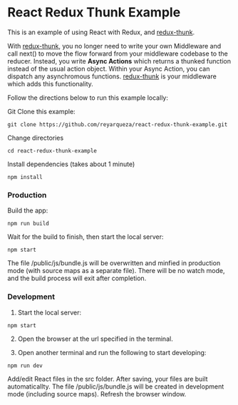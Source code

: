 # React Redux Thunk Example

This is an example of using React with Redux, and
[redux-thunk](https://github.com/reduxjs/redux-thunk).

With [redux-thunk](https://github.com/reduxjs/redux-thunk), you no longer need to write your own
Middleware and call next() to move the flow forward from your middleware codebase to the reducer.
Instead, you write **Async Actions** which returns a thunked function instead of the usual action
object. Within your Async Action, you can dispatch any asynchromous functions.
[redux-thunk](https://github.com/reduxjs/redux-thunk) is your middleware which adds this
functionality.

Follow the directions below to run this example locally:

Git Clone this example:

```
git clone https://github.com/reyarqueza/react-redux-thunk-example.git
```

Change directories

```
cd react-redux-thunk-example
```

Install dependencies (takes about 1 minute)

```
npm install
```

### Production

Build the app:

```
npm run build
```

Wait for the build to finish, then start the local server:

```
npm start
```

The file /public/js/bundle.js will be overwritten and minfied in production mode (with source maps
as a separate file). There will be no watch mode, and the build process will exit after completion.

### Development

1. Start the local server:

```
npm start
```

2. Open the browser at the url specified in the terminal.

3. Open another terminal and run the following to start developing:

```
npm run dev
```

Add/edit React files in the src folder. After saving, your files are built automaticallty. The file
/public/js/bundle.js will be created in development mode (including source maps). Refresh the
browser window.
